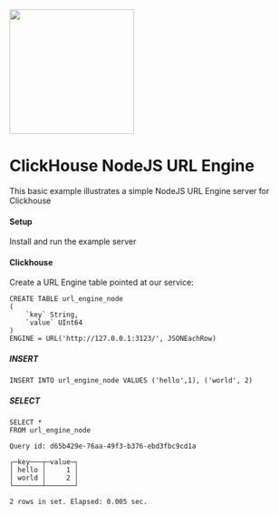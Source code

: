 <img src="https://user-images.githubusercontent.com/1423657/147935343-598c7dfd-1412-4bad-9ac6-636994810443.png" width=220 >

# ClickHouse NodeJS URL Engine
This basic example illustrates a simple NodeJS URL Engine server for Clickhouse

#### Setup
Install and run the example server

#### Clickhouse
Create a URL Engine table pointed at our service:
```
CREATE TABLE url_engine_node
(
    `key` String,
    `value` UInt64
)
ENGINE = URL('http://127.0.0.1:3123/', JSONEachRow)
```
 
 ##### INSERT
 ```
 INSERT INTO url_engine_node VALUES ('hello',1), ('world', 2)
 ```
 ##### SELECT
 ```
SELECT *
FROM url_engine_node

Query id: d65b429e-76aa-49f3-b376-ebd3fbc9cd1a

┌─key───┬─value─┐
│ hello │     1 │
│ world │     2 │
└───────┴───────┘

2 rows in set. Elapsed: 0.005 sec. 
 ```
 
